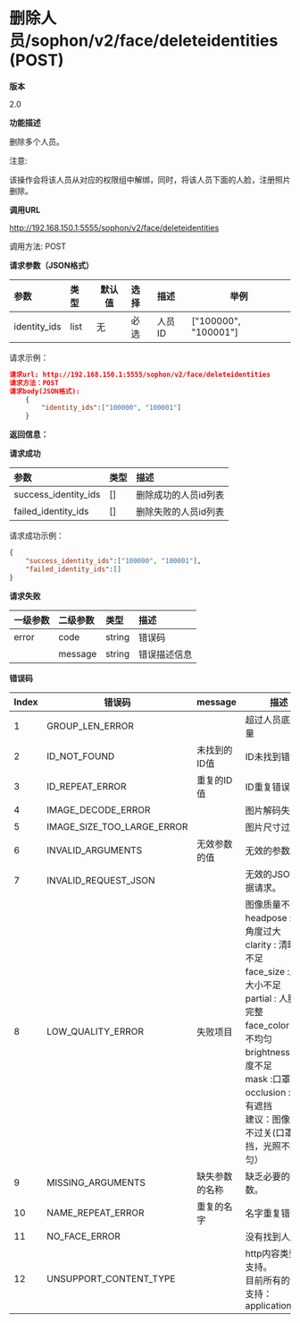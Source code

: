 # 删除人员/sophon/v2/face/deleteidentities (POST)

**版本**

2.0

**功能描述**

删除多个人员。

注意:

该操作会将该人员从对应的权限组中解绑，同时，将该人员下面的人脸，注册照片删除。

**调用URL**

http://192.168.150.1:5555/sophon/v2/face/deleteidentities

调用方法: POST

**请求参数（JSON格式）**

| 参数        | 类型   |  默认值  | 选择 | 描述   |  举例  |
| :---------- | :----- | ----------------------------------- | :--- | :----- | --------------------------------- |
| identity_ids | list | 无                                  | 必选 | 人员ID | ["100000", "100001"]                          |

请求示例：

```json
请求url: http://192.168.150.1:5555/sophon/v2/face/deleteidentities
请求方法：POST
请求body(JSON格式):
	{
		"identity_ids":["100000", "100001"]
	}
```

**返回信息：**

**请求成功**

| 参数                 | 类型 | 描述                 |
| :------------------- | :--- | :------------------- |
| success_identity_ids | []   | 删除成功的人员id列表 |
| failed_identity_ids  | []   | 删除失败的人员id列表 |

请求成功示例：

```json
{
	"success_identity_ids":["100000", "100001"],
    "failed_identity_ids":[]
}
```

**请求失败**

| 一级参数 | 二级参数 | 类型   | 描述       |
| :------- | :------- | :----- | :--------- |
| error    | code     | string    | 错误码 |
|          | message  | string | 错误描述信息   |

**错误码**

| Index | 错误码                     | message        | 描述                                                         |
| ----- | -------------------------- | -------------- | ------------------------------------------------------------ |
| 1     | GROUP_LEN_ERROR            |                | 超过人员底库容量                                             |
| 2     | ID_NOT_FOUND               | 未找到的ID值   | ID未找到错误                                                 |
| 3     | ID_REPEAT_ERROR            | 重复的ID值     | ID重复错误                                                   |
| 4     | IMAGE_DECODE_ERROR         |                | 图片解码失败                                                 |
| 5     | IMAGE_SIZE_TOO_LARGE_ERROR |                | 图片尺寸过大                                                 |
| 6     | INVALID_ARGUMENTS          | 无效参数的值   | 无效的参数。                                                 |
| 7     | INVALID_REQUEST_JSON       |                | 无效的JSON数据请求。                                         |
| 8     | LOW_QUALITY_ERROR          | 失败项目       | 图像质量不过关<br />headpose : 人脸角度过大<br />clarity : 清晰度不足<br />face_size :人脸大小不足<br />partial : 人脸不完整<br />face_color :光照不均匀<br />brightness :亮度不足<br />mask :口罩遮挡<br />occlusion :人脸有遮挡<br />建议：图像质量不过关(口罩遮挡，光照不均匀） |
| 9     | MISSING_ARGUMENTS          | 缺失参数的名称 | 缺乏必要的参数。                                             |
| 10    | NAME_REPEAT_ERROR          | 重复的名字     | 名字重复错误。                                               |
| 11    | NO_FACE_ERROR              |                | 没有找到人脸                                                 |
| 12    | UNSUPPORT_CONTENT_TYPE     |                | http内容类型不支持。<br/>目前所有的请求支持：application/json |
